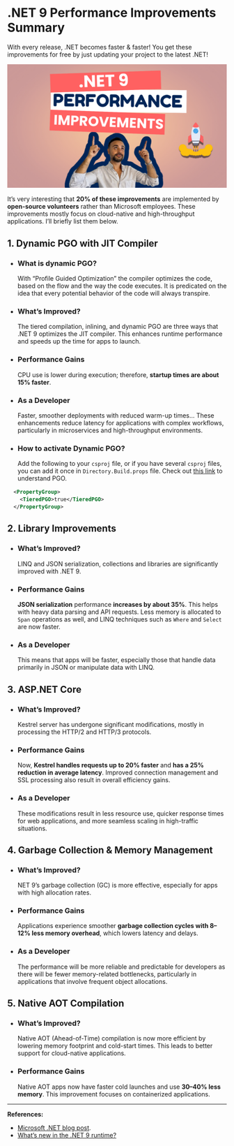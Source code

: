 # .NET 9 Performance Improvements Summary

With every release, .NET becomes faster & faster! You get these improvements for free by just updating your project to the latest .NET!

![Cover Image](cover.png)

It’s very interesting that **20% of these improvements** are implemented by **open-source volunteers** rather than Microsoft employees. These improvements mostly focus on cloud-native and high-throughput applications. I’ll briefly list them below.



## 1. Dynamic PGO with JIT Compiler

*   ### What is dynamic PGO?
    With “Profile Guided Optimization” the compiler optimizes the code, based on the flow and the way the code executes. It is predicated on the idea that every potential behavior of the code will always transpire.

*   ### What’s Improved?
    The tiered compilation, inlining, and dynamic PGO are three ways that .NET 9 optimizes the JIT compiler. This enhances runtime performance and speeds up the time for apps to launch.

*   ### Performance Gains
    CPU use is lower during execution; therefore, **startup times are about 15% faster**.

*   ### As a Developer
    Faster, smoother deployments with reduced warm-up times... These enhancements reduce latency for applications with complex workflows, particularly in microservices and high-throughput environments.

*   ### How to activate Dynamic PGO?
    Add the following to your `csproj` file, or if you have several `csproj` files, you can add it once in `Directory.Build.props` file. Check out [this link](https://learn.microsoft.com/en-us/dotnet/core/runtime-config/compilation#profile-guided-optimization) to understand PGO.

```xml
  <PropertyGroup>
    <TieredPGO>true</TieredPGO>
  </PropertyGroup>
```



## 2. Library Improvements

*   ### What’s Improved?
    
    LINQ and JSON serialization, collections and libraries are significantly improved with .NET 9.
    
*   ### Performance Gains
    
    **JSON serialization** performance **increases by about 35%**. This helps with heavy data parsing and API requests. Less memory is allocated to `Span` operations as well, and LINQ techniques such as `Where` and `Select` are now faster.
    
*   ### As a Developer
    
    This means that apps will be faster, especially those that handle data primarily in JSON or manipulate data with LINQ.



## 3. ASP.NET Core

*   ### What’s Improved?
    Kestrel server has undergone significant modifications, mostly in processing the HTTP/2 and HTTP/3 protocols.
    
*   ### Performance Gains
    Now, **Kestrel handles requests up to 20% faster** and **has a 25% reduction in average latency**. Improved connection management and SSL processing also result in overall efficiency gains.
    
*   ### As a Developer
    These modifications result in less resource use, quicker response times for web applications, and more seamless scaling in high-traffic situations.



## 4. Garbage Collection & Memory Management

*   ### What’s Improved?
    NET 9’s garbage collection (GC) is more effective, especially for apps with high allocation rates.
    
*   ### Performance Gains
    Applications experience smoother **garbage collection cycles with 8–12% less memory overhead**, which lowers latency and delays.
    
*   ### As a Developer
    The performance will be more reliable and predictable for developers as there will be fewer memory-related bottlenecks, particularly in applications that involve frequent object allocations.



## 5. Native AOT Compilation

*   ### What’s Improved?
    Native AOT (Ahead-of-Time) compilation is now more efficient by lowering memory footprint and cold-start times. This leads to better support for cloud-native applications.
    
*   ### Performance Gains
    Native AOT apps now have faster cold launches and use **30–40% less memory**. This improvement focuses on containerized applications.

---



**References:**

*   [Microsoft .NET blog post](https://devblogs.microsoft.com/dotnet/performance-improvements-in-net-9/).
*   [What’s new in the .NET 9 runtime?](https://learn.microsoft.com/en-us/dotnet/core/whats-new/dotnet-9/runtime#performance-improvements)

